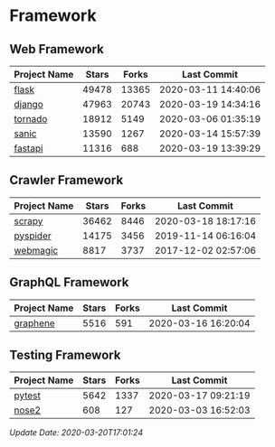 # Framework

## Web Framework

| Project Name | Stars | Forks | Last Commit |
| ------------ | ----- | ----- | ----------- |
| [flask](https://github.com/pallets/flask) | 49478 | 13365 | 2020-03-11 14:40:06 |
| [django](https://github.com/django/django) | 47963 | 20743 | 2020-03-19 14:34:16 |
| [tornado](https://github.com/tornadoweb/tornado) | 18912 | 5149 | 2020-03-06 01:35:19 |
| [sanic](https://github.com/huge-success/sanic) | 13590 | 1267 | 2020-03-14 15:57:39 |
| [fastapi](https://github.com/tiangolo/fastapi) | 11316 | 688 | 2020-03-19 13:39:29 |

## Crawler Framework

| Project Name | Stars | Forks | Last Commit |
| ------------ | ----- | ----- | ----------- |
| [scrapy](https://github.com/scrapy/scrapy) | 36462 | 8446 | 2020-03-18 18:17:16 |
| [pyspider](https://github.com/binux/pyspider) | 14175 | 3456 | 2019-11-14 06:16:04 |
| [webmagic](https://github.com/code4craft/webmagic) | 8817 | 3737 | 2017-12-02 02:57:06 |

## GraphQL Framework

| Project Name | Stars | Forks | Last Commit |
| ------------ | ----- | ----- | ----------- |
| [graphene](https://github.com/graphql-python/graphene) | 5516 | 591 | 2020-03-16 16:20:04 |

## Testing Framework

| Project Name | Stars | Forks | Last Commit |
| ------------ | ----- | ----- | ----------- |
| [pytest](https://github.com/pytest-dev/pytest) | 5642 | 1337 | 2020-03-17 09:21:19 |
| [nose2](https://github.com/nose-devs/nose2) | 608 | 127 | 2020-03-03 16:52:03 |

*Update Date: 2020-03-20T17:01:24*